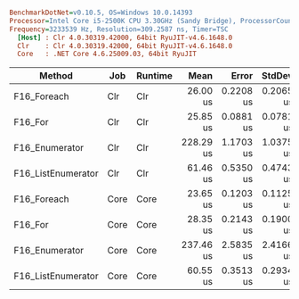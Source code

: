 ``` ini

BenchmarkDotNet=v0.10.5, OS=Windows 10.0.14393
Processor=Intel Core i5-2500K CPU 3.30GHz (Sandy Bridge), ProcessorCount=4
Frequency=3233539 Hz, Resolution=309.2587 ns, Timer=TSC
  [Host] : Clr 4.0.30319.42000, 64bit RyuJIT-v4.6.1648.0
  Clr    : Clr 4.0.30319.42000, 64bit RyuJIT-v4.6.1648.0
  Core   : .NET Core 4.6.25009.03, 64bit RyuJIT


```
 |             Method |  Job | Runtime |      Mean |     Error |    StdDev |       Min |       Max |    Median | Rank | Allocated |
 |------------------- |----- |-------- |----------:|----------:|----------:|----------:|----------:|----------:|-----:|----------:|
 |        F16_Foreach |  Clr |     Clr |  26.00 us | 0.2208 us | 0.2065 us |  25.80 us |  26.41 us |  25.90 us |    3 |       0 B |
 |            F16_For |  Clr |     Clr |  25.85 us | 0.0881 us | 0.0781 us |  25.74 us |  26.02 us |  25.85 us |    2 |       0 B |
 |     F16_Enumerator |  Clr |     Clr | 228.29 us | 1.1703 us | 1.0375 us | 227.15 us | 230.81 us | 227.99 us |    7 |      36 B |
 | F16_ListEnumerator |  Clr |     Clr |  61.46 us | 0.5350 us | 0.4743 us |  60.98 us |  62.73 us |  61.28 us |    6 |       1 B |
 |        F16_Foreach | Core |    Core |  23.65 us | 0.1203 us | 0.1125 us |  23.47 us |  23.77 us |  23.68 us |    1 |       0 B |
 |            F16_For | Core |    Core |  28.35 us | 0.2143 us | 0.1900 us |  28.13 us |  28.82 us |  28.32 us |    4 |       0 B |
 |     F16_Enumerator | Core |    Core | 237.46 us | 2.5835 us | 2.4166 us | 233.53 us | 241.73 us | 236.76 us |    8 |      36 B |
 | F16_ListEnumerator | Core |    Core |  60.55 us | 0.3513 us | 0.2934 us |  60.27 us |  61.36 us |  60.47 us |    5 |       0 B |
